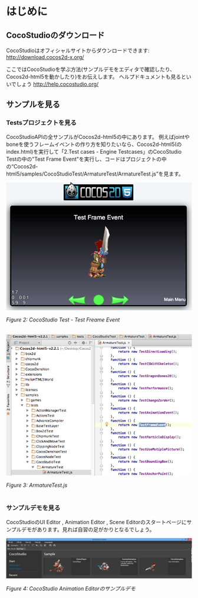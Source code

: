 # はじめに

## CocoStudioのダウンロード

CocoStudioはオフィシャルサイトからダウンロードできます: http://download.cocos2d-x.org/

ここではCocoStudioを学ぶ方法(サンプルデモをエディタで確認したり、Cocos2d-html5を動かしたり)をお伝えします。
ヘルプドキュメントも見るといいでしょう http://help.cocostudio.org/ 

## サンプルを見る

### Testsプロジェクトを見る

CocoStudioAPIの全サンプルがCocos2d-html5の中にあります。
例えばjointやboneを使うフレームイベントの作り方を知りたいなら、Cocos2d-html5(のindex.html)を実行して「2.Test cases - Engine Testcases」のCocoStudio Testの中の"Test Frame Event"を実行し、コードはプロジェクトの中の“Cocos2d-html5/samples/CocoStudioTest/ArmatureTest/ArmatureTest.js”を見ます。

![](res/test-freame-event.png)

*Figure 2: CocoStudio Test - Test Freame Event*<br></br>

![](res/armature-test.png)

*Figure 3: ArmatureTest.js*<br></br>

### サンプルデモを見る

CocoStudioのUI Editor , Animation Editor , Scene Editorのスタートページにサンプルデモがあります。見れば自習の足がかりとなるでしょう。

![](res/demos-animation-editor.png)

*Figure 4:  CocoStudio Animation Editorのサンプルデモ*<br></br>

